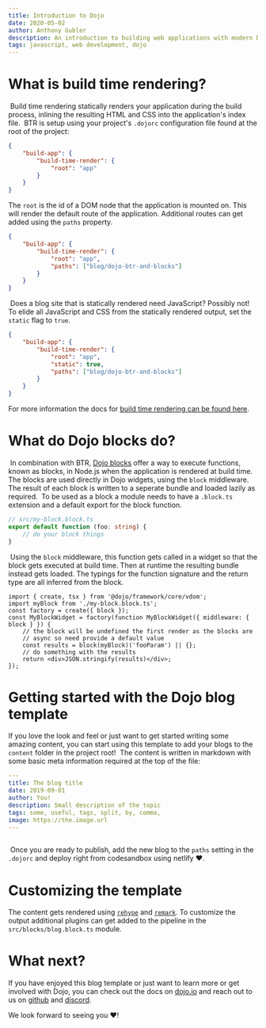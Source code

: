 ```yaml
---
title: Introduction to Dojo
date: 2020-05-02
author: Anthony Gubler
description: An introduction to building web applications with modern Dojo
tags: javascript, web development, dojo
---
```


# What is build time rendering?

​
Build time rendering statically renders your application during the build process, inlining the resulting HTML and CSS into the application's index file.
​
BTR is setup using your project's `.dojorc` configuration file found at the root of the project:
​

```json
{
	"build-app": {
		"build-time-render": {
			"root": "app"
		}
	}
}
```

The `root` is the id of a DOM node that the application is mounted on. This will render the default route of the application. Additional routes can get added using the `paths` property.
​

```json
{
	"build-app": {
		"build-time-render": {
			"root": "app",
			"paths": ["blog/dojo-btr-and-blocks"]
		}
	}
}
```

​
Does a blog site that is statically rendered need JavaScript? Possibly not! To elide all JavaScript and CSS from the statically rendered output, set the `static` flag to `true`.
​

```json
{
	"build-app": {
		"build-time-render": {
			"root": "app",
			"static": true,
			"paths": ["blog/dojo-btr-and-blocks"]
		}
	}
}
```

For more information the docs for [build time rendering can be found here](https://dojo.io/learn/building/buildtime-rendering).
​

# What do Dojo blocks do?

​
In combination with BTR, [Dojo blocks](https://dojo.io/learn/building/buildtime-rendering#dojo-blocks) offer a way to execute functions, known as blocks, in Node.js when the application is rendered at build time. The blocks are used directly in Dojo widgets, using the `block` middleware. The result of each block is written to a seperate bundle and loaded lazily as required.
​
To be used as a block a module needs to have a `.block.ts` extension and a default export for the block function.
​

```ts
// src/my-block.block.ts
export default function (foo: string) {
	// do your block things
}
```

​
Using the `block` middleware, this function gets called in a widget so that the block gets executed at build time. Then at runtime the resulting bundle instead gets loaded. The typings for the function signature and the return type are all inferred from the block.
​

```tsx
import { create, tsx } from '@dojo/framework/core/vdom';
import myBlock from './my-block.block.ts';
const factory = create({ block });
const MyBlockWidget = factory(function MyBlockWidget({ middleware: { block } }) {
	// the block will be undefined the first render as the blocks are
	// async so need provide a default value
	const results = block(myBlock)('fooParam') || {};
	// do something with the results
	return <div>JSON.stringify(results)</div>;
});
```

# Getting started with the Dojo blog template

If you love the look and feel or just want to get started writing some amazing content, you can start using this template to add your blogs to the `content` folder in the project root!
​
The content is written in markdown with some basic meta information required at the top of the file:
​

```yml
---
title: The blog title
date: 2019-09-01
author: You!
description: Small description of the topic
tags: some, useful, tags, split, by, comma,
image: https://the.image.url
---
​
```

​
Once you are ready to publish, add the new blog to the `paths` setting in the `.dojorc` and deploy right from codesandbox using netlify ❤️.
​

# Customizing the template

The content gets rendered using [`rehype`](https://github.com/rehypejs/rehype) and [`remark`](https://github.com/remarkjs/remark). To customize the output additional plugins can get added to the pipeline in the `src/blocks/blog.block.ts` module.

# What next?

If you have enjoyed this blog template or just want to learn more or get involved with Dojo, you can check out the docs on [dojo.io](https://dojo.io) and reach out to us on [github](https://github.com/dojo/framework) and [discord](https://discord.gg/M7yRngE).

We look forward to seeing you ❤️!
